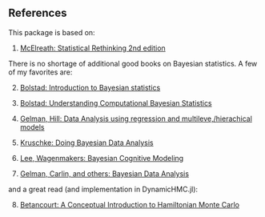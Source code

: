 ## References

This package is based on:

1. [McElreath: Statistical Rethinking 2nd edition](http://xcelab.net/rm/statistical-rethinking/)

There is no shortage of additional good books on Bayesian statistics. A few of my favorites are:

2. [Bolstad: Introduction to Bayesian statistics](http://www.wiley.com/WileyCDA/WileyTitle/productCd-1118593227.html)

3. [Bolstad: Understanding Computational Bayesian Statistics](http://www.wiley.com/WileyCDA/WileyTitle/productCd-0470046090.html)

4. [Gelman, Hill: Data Analysis using regression and multileve,/hierachical models](http://www.stat.columbia.edu/~gelman/arm/)

5. [Kruschke: Doing Bayesian Data Analysis](https://sites.google.com/site/doingbayesiandataanalysis/what-s-new-in-2nd-ed)

6. [Lee, Wagenmakers: Bayesian Cognitive Modeling](https://www.cambridge.org/us/academic/subjects/psychology/psychology-research-methods-and-statistics/bayesian-cognitive-modeling-practical-course?format=PB&isbn=9781107603578)

7. [Gelman, Carlin, and others: Bayesian Data Analysis](http://www.stat.columbia.edu/~gelman/book/)

and a great read (and implementation in DynamicHMC.jl):

8. [Betancourt: A Conceptual Introduction to Hamiltonian Monte Carlo](https://arxiv.org/abs/1701.02434)
